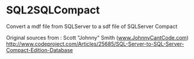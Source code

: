 SQL2SQLCompact
==============

Convert a mdf file from SQLServer to a sdf file of SQLServer Compact

Original sources from :
Scott "Johnny" Smith (www.JohnnyCantCode.com)
http://www.codeproject.com/Articles/25685/SQL-Server-to-SQL-Server-Compact-Edition-Database